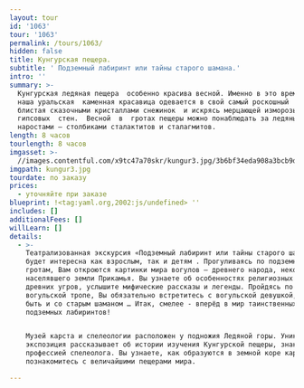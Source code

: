 ```yaml
---
layout: tour
id: '1063'
tour: '1063'
permalink: /tours/1063/
hidden: false
title: Кунгурская пещера.
subtitle: ' Подземный лабиринт или тайны старого шамана.'
intro: ''
summary: >-
  Кунгурская ледяная пещера  особенно красива весной. Именно в это время года
  наша уральская  каменная красавица одевается в свой самый роскошный  наряд,
  блистая сказочными кристаллами снежинок  и искрясь мерцающей изморозью 
  гипсовых  стен.  Весной  в  гротах пещеры можно понаблюдать за ледяными 
  наростами – столбиками сталактитов и сталагмитов.
length: 8 часов
tourlength: 8 часов
imgasset: >-
  //images.contentful.com/x9tc47a70skr/kungur3.jpg/3b6bf34eda908a3bcb9d1e65586a8666/kungur3.jpg
imgpath: kungur3.jpg
tourdate: по заказу
prices:
  - уточняйте при заказе
blueprint: !<tag:yaml.org,2002:js/undefined> ''
includes: []
additionalFees: []
willLearn: []
details:
  - >-
    Театрализованная экскурсия «Подземный лабиринт или тайны старого шамана» 
    будет интересна как взрослым, так и детям . Прогуливаясь по подземным
    гротам, Вам откроются картинки мира вогулов – древнего народа, некогда
    населявшего земли Прикамья. Вы узнаете об особенностях религиозных верований
    древних угров, услышите мифические рассказы и легенды. Пройдясь по старой
    вогульской тропе, Вы обязательно встретитесь с вогульской девушкой, а может
    быть и со старым шаманом … Итак, смелее - вперёд в мир таинственных,
    подземных лабиринтов!


    Музей карста и спелеологии расположен у подножия Ледяной горы. Уникальная
    экспозиция рассказывает об истории изучения Кунгурской пещеры, знакомит с
    профессией спелеолога. Вы узнаете, как образуются в земной коре карсты, и
    познакомитесь с величайшими пещерами мира.

---
```

